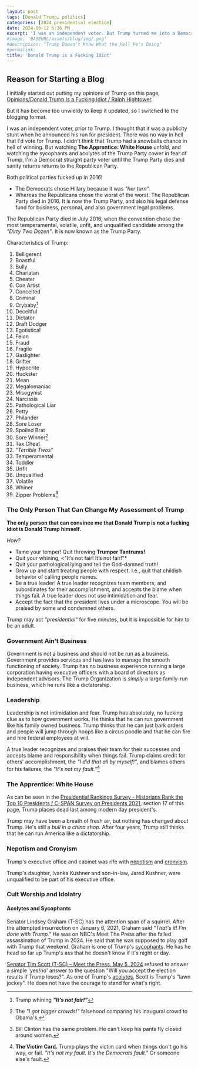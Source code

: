 ```yaml
---
layout: post
tags: [Donald Trump, politics]
categories: [2024 presidential election]
date: 2024-09-12 6:36 PM
excerpt: 'I was an independent voter. But Trump turned me into a Democrat. The Republican Party is dead.'
#image: 'BASEURL/assets/blog/img/.png'
#description: "Trump Doesn't Know What the Hell He's Doing"
#permalink:
title: 'Donald Trump is a Fucking Idiot'
---
```



## Reason for Starting a Blog

I initially started out putting my opinions of Trump on this page, [Opinions/Donald Trump Is a Fucking Idiot / Ralph Hightower](https://ralphhightower.github.io/RalphHightower/Opinions/DonaldTrumpIsAFuckingIdiot.html).

But it has become too unwieldy to keep it updated, so I switched to the blogging format.

I was an independent voter, prior to Trump. I thought that it was a publicity stunt when he announced his run for president. There was no way in hell that I'd vote for Trump. I didn't think that Trump had a snowballs chance in hell of winning. But watching **The Apprentice: White House** unfold, and watching the sycophants and acolytes of the Trump Party cower in fear of Trump, I'm a Democrat straight party voter until the Trump Party dies and sanity returns returns to the Republican Party.

Both political parties fucked up in 2016!

- The Democrats chose Hillary because it was *"her turn"*.
- Whereas the Republicans chose the worst of the worst. The Republican Party died in 2016. It is now the Trump Party, and also his legal defense fund for business, personal, and also government legal problems.

The Republican Party died in July 2016, when the convention chose the most temperamental, volatile, unfit, and unqualified candidate among the *"Dirty Two Dozen"*. It is now known as the Trump Party.

Characteristics of Trump:

1. Belligerent
2. Boastful
3. Bully
4. Charlatan
5. Cheater
6. Con Artist
7. Conceited
8. Criminal
9. Crybaby[^112]
10. Deceitful
11. Dictator
12. Draft Dodger
13. Egotistical
14. Felon
15. Fraud
16. Fragile
17. Gaslighter
18. Grifter
19. Hypocrite
20. Huckster
21. Mean
22. Megalomaniac
23. Misogynist
24. Narcissis
25. Pathological Liar
26. Petty
27. Philander
28. Sore Loser
29. Spoiled Brat
30. Sore Winner[^113]
31. Tax Cheat
32. *"Terrible Twos"*
33. Temperamental
34. Toddler
35. Unfit
36. Unqualified
37. Volatile
38. Whiner
39. Zipper Problems[^114]

[^111]: **The Victim Card.** Trump plays the victim card when things don't go his way, or fail. *"It's not my fault. It's the Democrats fault."* Or someone else's fault.
[^112]: Trump whining ***"It’s not fair!"***
[^113]: The *"I got bigger crowds!"* falsehood comparing his inaugural crowd to Obama's.
[^114]: Bill Clinton has the same problem. He can't keep his pants fly closed around women.

### The Only Person That Can Change My Assessment of Trump

**The only person that can convince me that Donald Trump is not a fucking idiot is Donald Trump himself.**

*How?*

- Tame your temper! Quit throwing **Trumper Tantrums!**
- Quit your whining, <"It’s not fair! It’s not fair!"*
- Quit your pathological lying and tell the God-damned truth!
- Grow up and start treating people with respect. I.e., quit that childish behavior of calling people names.
- Be a true leader! A true leader recognizes team members, and subordinates for their accomplishment, and accepts the blame when things fail. A true leader does not use intimidation and fear.
- Accept the fact that the president lives under a microscope. You will be praised by some and condemned others.

Trump may act *"presidential"* for five minutes, but it is impossible for him to be an adult.

### Government Ain't Business

Government is not a business and should not be run as a business. Government provides services and has laws to manage the smooth functioning of society. Trump has no business experience running a large corporation having executive officers with a board of directors as independent advisors. The Trump Organization is *simply* a large family-run business, which he runs like a dictatorship.

### Leadership

Leadership is not intimidation and fear. Trump has absolutely, no fucking clue as to how government works. He thinks that he can run government like his family owned business. Trump thinks that he can just bark orders and people will jump through hoops like a circus poodle and that he can fire and hire federal employees at will.

A true leader recognizes and praises their team for their successes and accepts blame and responsibility when things fail. Trump claims credit for others' accomplishment, the *"I did that all by myself!"*, and blames others for his failures, the *"It's not my fault."*[^111]

### The Apprentice: White House

As can be seen in the [Presidential Rankings Survey - Historians Rank the Top 10 Presidents / C-SPAN Survey on Presidents 2021](https://www.c-span.org/presidentsurvey2021/?page=overall), section 17 of this page, Trump places dead last among modern day president's.

Trump may have been a breath of fresh air, but nothing has changed about Trump. He's still a *bull in a china shop.* After four years, Trump still thinks that he can run America like a dictatorship.

### Nepotism and Cronyism

Trump's executive office and cabinet was rife with [nepotism](http://www.merriam-webster.com/dictionary/nepotism) and [cronyism](http://www.merriam-webster.com/word-of-the-day/2024/09/03/).

Trump's daughter, Ivanka Kushner and son-in-law, Jared Kushner, were unqualified to be part of his executive office.

### Cult Worship and Idolatry

#### Acolytes and Sycophants

Senator Lindsey Graham (T-SC) has the attention span of a squirrel. After the attempted insurrection on January 6, 2021, Graham said *"That's it! I'm done with Trump."* He was on NBC's Meet The Press after the failed assassination of Trump in 2024. He said that he was supposed to play golf with Trump that weekend. Graham is one of Trump's [sycophants](http://www.merriam-webster.com/dictionary/sycophant). He has he head so far up Trump's ass that he doesn't know if it's night or day.

[Senator Tim Scott (T-SC) – Meet the Press. May 5, 2024](https://www.nbcnews.com/meet-the-press/video/federal-funding-is-a-privilege-not-a-right-tim-scott-tells-college-presidents-full-interview-210290757680) refused to answer a simple 'yes/no' answer to the question "Will you accept the election results if Trump loses?". As one of Trump's [acolytes](http://www.merriam-webster.com/dictionary/acolyte), Scott is Trump's "lawn jockey". He does not have the courage to stand for what's right.


